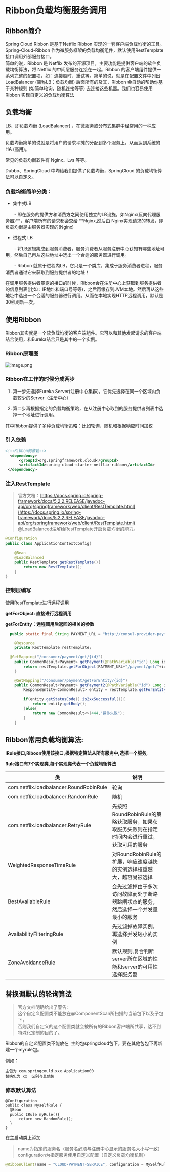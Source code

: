 # Ribbon负载均衡服务调用

## Ribbon简介

Spring Cloud Ribbon 是基于Netflix Ribbon 实现的一套客户端负载均衡的工具。<br />Spring-Cloud-Ribbon 作为微服务框架的负载均衡组件，默认使用RestTemplate接口调用外部服务接口。<br />简单的说，Ribbon 是 Netflix 发布的开源项目，主要功能是提供客户端的软件负载均衡算法，将 Netflix 的中间层服务连接在一起。Ribbon 的客户端组件提供一系列完整的配置项，如：连接超时、重试等。简单的说，就是在配置文件中列出 LoadBalancer (简称LB：负载均衡) 后面所有的及其，Ribbon 会自动的帮助你基于某种规则 (如简单轮询，随机连接等等) 去连接这些机器。我们也容易使用 Ribbon 实现自定义的负载均衡算法

## 负载均衡

LB，即负载均衡 (LoadBalancer) ，在微服务或分布式集群中经常用的一种应用。

负载均衡简单的说就是将用户的请求平摊的分配到多个服务上，从而达到系统的HA (高用)。

常见的负载均衡软件有 Nginx、Lvs 等等。

Dubbo、SpringCloud 中均给我们提供了负载均衡，SpringCloud 的负载均衡算法可以自定义。

### 负载均衡简单分类：

- 集中式LB

&ensp;&ensp;&ensp;&ensp;- 即在服务的提供方和消费方之间使用独立的LB设施，如Nginx(反向代理服务器)**，客户端所有的请求都会交给 **Nginx,然后由 Nginx实现请求的转发，即负载均衡是由服务器实现的(Nginx)

- 进程式 LB

&ensp;&ensp;&ensp;&ensp;- 将LB逻辑集成到服务消费者，服务消费者从服务注册中心获知有哪些地址可用，然后自己再从这些地址中选出一个合适的服务器进行调用。

&ensp;&ensp;&ensp;&ensp;- Ribbon 就属于进程内LB，它只是一个类库，集成于服务消费者进程，服务消费者通过它来获取到服务提供者的地址！

在调用服务提供者暴露的接口的时候，Ribbon会在注册中心上获取到服务提供者的信息列表(比如：IP地址和端口号等等)，之后再缓存到JVM本地。然后再从这些地址中选出一个合适的服务器进行调用。从而在本地实现HTTP远程调用，默认是30秒刷新一次。

## 使用Ribbon

Ribbon其实就是一个软负载均衡的客户端组件。它可以和其他发起请求的客户端结合使用，和Eureka结合只是其中的一个实例。

### Ribbon原理图

![image.png](https://cdn.nlark.com/yuque/0/2021/png/395018/1624517391827-391f0403-7470-481a-95b3-2baf9083e2c9.png#align=left&display=inline&height=269&margin=%5Bobject%20Object%5D&name=image.png&originHeight=538&originWidth=1025&size=185251&status=done&style=none&width=512.5)

### Ribbon在工作的时候分成两步

1. 第一步先选择Eureka Server(注册中心集群)，它优先选择在同一个区域内负载较少的Server（注册中心）

2. 第二步再根据指定的负载均衡策略，在从注册中心取到的服务提供者列表中选择一个地址进行调用。

其中Ribbon提供了多种负载均衡策略：比如轮询、随机和根据响应时间加权

### 引入依赖

```xml
<!--Ribbon的依赖-->
  <dependency>
      <groupId>org.springframework.cloud</groupId>
      <artifactId>spring-cloud-starter-netflix-ribbon</artifactId>
 </dependency>
```


### 注入RestTemplate

> 官方文档：[https://docs.spring.io/spring-framework/docs/5.2.2.RELEASE/javadoc-api/org/springframework/web/client/RestTemplate.html](https://docs.spring.io/spring-framework/docs/5.2.2.RELEASE/javadoc-api/org/springframework/web/client/RestTemplate.html)<br />@LoadBalanced注解给RestTemplate开启负载均衡的能力。


```java
@Configuration
public class ApplicationContextConfig{
    
    @Bean
    @LoadBalanced
    public RestTemplate getRestTemplate(){
        return new RestTemplate();
    }
}
```


### 控制层编写

使用RestTemplate进行远程调用

**getForObject: 直接进行远程调用** 

**getForEntity：远程调用后返回的相关的参数** 

```java
  public static final String PAYMENT_URL = "http://consul-provider-payment";

    @Resource
    private RestTemplate restTemplate;
  
  @GetMapping("/consumer/payment/get/{id}")
    public CommonResult<Payment> getPayment(@PathVariable("id") Long id){
        return restTemplate.getForObject(PAYMENT_URL+"/payment/get/"+id,CommonResult.class);
    }

    @GetMapping("/consumer/payment/getForEntity/{id}")
    public CommonResult<Payment> getPayment2(@PathVariable("id") Long id){
        ResponseEntity<CommonResult> entity = restTemplate.getForEntity(PAYMENT_URL+"/payment/get/"+id,CommonResult.class);

        if(entity.getStatusCode().is2xxSuccessful()){
            return entity.getBody();
        }else{
            return new CommonResult<>(444,"操作失败");
        }
    }
```


## Ribbon常用负载均衡算法:

**IRule接口,Riboon使用该接口,根据特定算法从所有服务中,选择一个服务,** 

**Rule接口有7个实现类,每个实现类代表一个负载均衡算法** 

|类|说明|
|---|---|
|com.netflix.loadbalancer.RoundRobinRule|轮询|
|com.netflix.loadbalancer.RandomRule|随机|
|com.netflix.loadbalancer.RetryRule|先按照RoundRobinRule的策略获取服务，如果获取服务失败则在指定时间内会进行重试，获取可用的服务|
|WeightedResponseTimeRule|对RoundRobinRule的扩展，响应速度越快的实例选择权重越大，越容易被选择|
|BestAvailableRule|会先过滤掉由于多次访问故障而处于断路器跳闸状态的服务，然后选择一个并发量最小的服务|
|AvailabilityFilteringRule|先过滤掉故障实例，再选择并发较小的实例|
|ZoneAvoidanceRule|默认规则,复合判断server所在区域的性能和server的可用性选择服务器|



## 替换调默认的轮询算法

> 官方文档明确给出了警告:<br />这个自定义配置类不能放在@ComponentScan所扫描的当前包下以及子包下，<br />否则我们自定义的这个配置类就会被所有的Ribbon客户端所共享，达不到特殊化定制的目的了。


Ribbon的自定义配置类不能放在  主的包springcloud包下，要在其他包包下再新建一个myrule包。

例如：

```纯文本
主包为 com.springcould.xxx.Application00
替换包为 xx  区别与其他包
```


### 修改默认算法

```纯文本
@Configuration
public class MyselfRule {
  @Bean
  public IRule myRule(){
      return new RandomRule();
  }
}
```


在主启动类上添加

> name为指定的服务名（服务名必须与注册中心显示的服务名大小写一致）<br />configuration为指定服务使用自定义配置（自定义负载均衡机制）


```java
@RibbonClient(name = "CLOUD-PAYMENT-SERVICE", configuration = MySelfRule.class)
```

